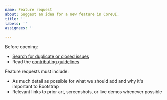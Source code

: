 ```yaml
---
name: Feature request
about: Suggest an idea for a new feature in CoreUI.
title: ''
labels: ''
assignees: ''

---
```


Before opening:

- [Search for duplicate or closed issues](https://github.com/coreui/coreui/issues?utf8=%E2%9C%93&q=is%3Aissue)
- Read the [contributing guidelines](https://github.com/coreui/coreui/blob/main/.github/CONTRIBUTING.md)

Feature requests must include:

- As much detail as possible for what we should add and why it's important to Bootstrap
- Relevant links to prior art, screenshots, or live demos whenever possible
